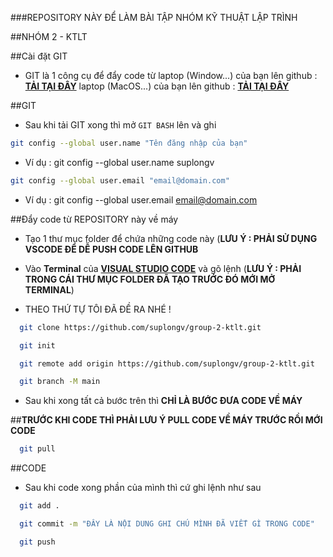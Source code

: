###REPOSITORY NÀY ĐỂ LÀM BÀI TẬP NHÓM KỸ THUẬT LẬP TRÌNH

##NHÓM 2 - KTLT

##Cài đặt GIT 

- GIT là 1 công cụ để đẩy code từ laptop (Window...) của bạn lên github : [**TẢI TẠI ĐÂY**](https://git-scm.com/downloads/win)
                                  laptop (MacOS...) của bạn lên github : [**TẢI TẠI ĐÂY**](https://git-scm.com/downloads/mac)

##GIT

- Sau khi tải GIT xong thì mở `GIT BASH` lên và ghi
``` bash
git config --global user.name "Tên đăng nhập của bạn"
```
  + Ví dụ : git config --global user.name suplongv
``` bash
git config --global user.email "email@domain.com"
```
  + Ví dụ : git config --global user.email email@domain.com

##Đẩy code từ REPOSITORY này về máy

- Tạo 1 thư mục folder để chứa những code này (**LƯU Ý : PHẢI SỬ DỤNG VSCODE ĐỂ DỄ PUSH CODE LÊN GITHUB**

- Vào __Terminal__ của [__VISUAL STUDIO CODE__](https://code.visualstudio.com/) và gõ lệnh (__LƯU Ý : PHẢI TRONG CÁI THƯ MỤC FOLDER ĐÃ TẠO TRƯỚC ĐÓ MỚI MỞ TERMINAL__)

- THEO THỨ TỰ TÔI ĐÃ ĐỀ RA NHÉ !  
```bash
  git clone https://github.com/suplongv/group-2-ktlt.git

  git init

  git remote add origin https://github.com/suplongv/group-2-ktlt.git

  git branch -M main
```

- Sau khi xong tất cả bước trên thì __CHỈ LÀ BƯỚC ĐƯA CODE VỀ MÁY__

##__TRƯỚC KHI CODE THÌ PHẢI LƯU Ý PULL CODE VỀ MÁY TRƯỚC RỒI MỚI CODE__

```bash
  git pull
```

##CODE

- Sau khi code xong phần của mình thì cứ ghi lệnh như sau

``` bash
  git add .

  git commit -m "ĐÂY LÀ NỘI DUNG GHI CHÚ MÌNH ĐÃ VIẾT GÌ TRONG CODE"

  git push
```





